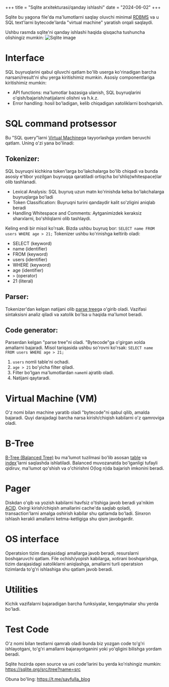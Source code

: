 +++
title = "Sqlite arxitekturasi/qanday ishlashi"
date = "2024-06-02"
+++

Sqlite bu yagona file'da ma'lumotlarni saqlay oluvchi minimal [RDBMS](https://en.wikipedia.org/wiki/Relational_database) va u SQL text'larni bytecode'larda "virtual machine" yaratish orqali saqlaydi.

Ushbu rasmda sqlite'ni qanday ishlashi haqida qisqacha tushuncha olishingiz mumkin:
![Sqlite image](/images/sqlite.png)


# Interface
SQL buyruqlarini qabul qiluvchi qatlam bo'lib userga ko'rinadigan barcha narsani/result'ni shu yerga kiritishimiz mumkin.
Asosiy componentlariga kiritishimiz mumkin:
- API functions: ma'lumotlar bazasiga ulanish, SQL buyruqlarini o'qish/bajarish/natijalarni olishni va h.k.z.
- Error handling: hosil bo'ladigan, kelib chiqadigan xatoliklarni boshqarish.

# SQL command protsessor
Bu "SQL query"larni [Virtual Machine](https://en.wikipedia.org/wiki/Virtual_machine)ga tayyorlashga yordam beruvchi qatlam. Uning o'zi yana bo'linadi:
## Tokenizer: 
SQL buyruqni kichkina token'larga bo'lakchalarga bo'lib chiqadi va bunda asosiy e'tibor yozilgan buyruqqa qaratiladi ortiqcha bo'shliq(whitespace)lar olib tashlanadi.
- Lexical Analysis: SQL buyruq uzun matn ko'rinishda kelsa bo'lakchalarga buyruqlarga bo'ladi
- Token Classification: Buyruqni turini qandaydir kalit so'zligini aniqlab beradi
- Handling Whitespace and Comments: Aytganimizdek keraksiz sharxlarni, bo'shliqlarni olib tashlaydi.

Keling endi bir misol ko'rsak. Bizda ushbu buyruq bor: `SELECT name FROM users WHERE age > 21;`
Tokenizer ushbu ko'rinishga keltirib oladi:
- SELECT (keyword)
- name (identifier)
- FROM (keyword)
- users (identifier)
- WHERE (keyword)
- age (identifier)
- `>` (operator)
- 21 (literal)

## Parser: 
Tokenizer'dan kelgan natijani olib [parse tree](https://en.wikipedia.org/wiki/Parse_tree)ga o'girib oladi. Vazifasi sintaksisni analiz qiladi va xatolik bo'lsa u haqida ma'lumot beradi.

## Code generator: 
Parserdan kelgan "parse tree"ni oladi. "Bytecode"ga o'girgan xolda amallarni bajaradi.
Misol tariqasida ushbu so'rovni ko'rsak: `SELECT name FROM users WHERE age > 21;`
1. `users` nomli table'ni ochadi.
2. `age > 21` bo'yicha filter qiladi.
3. Filter bo'lgan ma'lumotlardan `name`ni ajratib oladi.
4. Natijani qaytaradi.

# Virtual Machine (VM)
O'z nomi bilan machine yaratib oladi "bytecode"ni qabul qilib, amalda bajaradi. Quyi darajadagi barcha narsa kirish/chiqish kabilarni o'z qamroviga oladi.

# B-Tree
[B-Tree (Balanced Tree)](https://en.wikipedia.org/wiki/B-tree) bu ma'lumot tuzilmasi bo'lib asosan [table](https://en.wikipedia.org/wiki/Table_(database)) va [index](https://en.wikipedia.org/wiki/Database_index)'larni saqlashda ishlatiladi. Balanced muvozanatda bo'lganligi tufayli qidiruv, ma'lumot qo'shish va o'chirishni O(log n)da bajarish imkonini beradi.

# Pager
Diskdan o'qib va yozish kabilarni havfsiz o'tishiga javob beradi ya'nikim [ACID](https://en.wikipedia.org/wiki/ACID). Oxirgi kirish/chiqish amallarini cache'da saqlab qoladi, transaction'larni amalga oshirish kabilar shu qatlamda bo'ladi. Sinxron ishlash kerakli amallarni ketma-ketligiga shu qism javobgardir.

# OS interface
Operatsion tizim darajasidagi amallarga javob beradi, resurslarni boshqaruvchi qatlam. File ochish/yopish kabilarga, xotirani boshqarishga, tizim darajasidagi xatoliklarni aniqlashga, amallarni turli operatsion tizimlarda to'g'ri ishlashiga shu qatlam javob beradi.

# Utilities
Kichik vazifalarni bajaradigan barcha funksiyalar, kengaytmalar shu yerda bo'ladi.

# Test Code
O'z nomi bilan testlarni qamrab oladi bunda biz yozgan code to'g'ri ishlayotgani, to'g'ri amallarni bajarayotganini yoki yo'qligini bilishga yordam beradi.


Sqlite hozirda open source va uni code'larini bu yerda ko'rishingiz mumkin: https://sqlite.org/src/tree?name=src

Obuna bo'ling: https://t.me/sayfulla_blog
